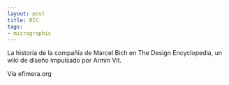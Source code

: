```yaml
---
layout: post
title: BIC
tags:
- micrographic
---
```

La historia de la compañía de Marcel Bich en The Design Encyclopedia, un wiki de diseño impulsado por Armin Vit.

Vía efimera.org 
